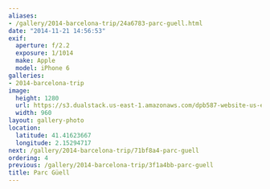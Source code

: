 ```yaml
---
aliases:
- /gallery/2014-barcelona-trip/24a6783-parc-guell.html
date: "2014-11-21 14:56:53"
exif:
  aperture: f/2.2
  exposure: 1/1014
  make: Apple
  model: iPhone 6
galleries:
- 2014-barcelona-trip
image:
  height: 1280
  url: https://s3.dualstack.us-east-1.amazonaws.com/dpb587-website-us-east-1/asset/gallery/2014-barcelona-trip/24a6783-parc-guell~1280.jpg
  width: 960
layout: gallery-photo
location:
  latitude: 41.41623667
  longitude: 2.15294717
next: /gallery/2014-barcelona-trip/71bf8a4-parc-guell
ordering: 4
previous: /gallery/2014-barcelona-trip/3f1a4bb-parc-guell
title: Parc Güell
---
```

